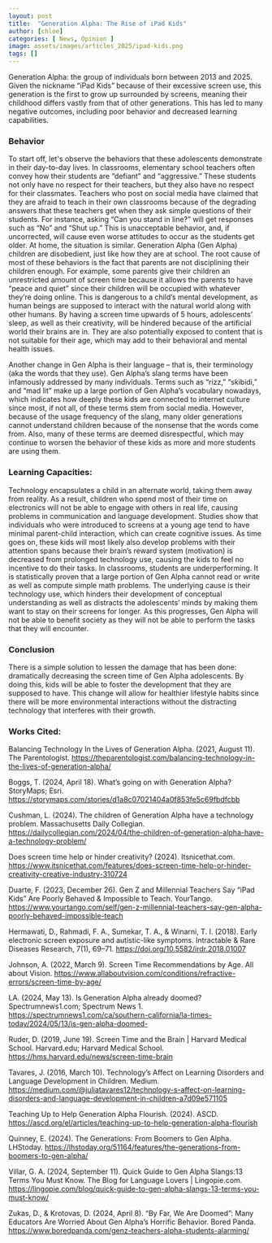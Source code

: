 ```yaml
---
layout: post
title:  "Generation Alpha: The Rise of iPad Kids"
author: [chloe]
categories: [ News, Opinion ]
image: assets/images/articles_2025/ipad-kids.png
tags: []
---
```


Generation Alpha: the group of individuals born between 2013 and 2025. Given the nickname “iPad Kids” because of their excessive screen use, this generation is the first to grow up surrounded by screens, meaning their childhood differs vastly from that of other generations. This has led to many negative outcomes, including poor behavior and decreased learning capabilities. 

### **Behavior**
To start off, let's observe the behaviors that these adolescents demonstrate in their day-to-day lives. In classrooms, elementary school teachers often convey how their students are “defiant” and “aggressive.” These students not only have no respect for their teachers, but they also have no respect for their classmates. Teachers who post on social media have claimed that they are afraid to teach in their own classrooms because of the degrading answers that these teachers get when they ask simple questions of their students. For instance, asking “Can you stand in line?” will get responses such as “No” and “Shut up.” This is unacceptable behavior, and, if uncorrected, will cause even worse attitudes to occur as the students get older. 
At home, the situation is similar. Generation Alpha (Gen Alpha) children are disobedient, just like how they are at school. The root cause of most of these behaviors is the fact that parents are not disciplining their children enough. For example, some parents give their children an unrestricted amount of screen time because it allows the parents to have “peace and quiet” since their children will be occupied with whatever they’re doing online. This is dangerous to a child’s mental development, as human beings are supposed to interact with the natural world along with other humans. By having a screen time upwards of 5 hours, adolescents’ sleep, as well as their creativity, will be hindered because of the artificial world their brains are in. They are also potentially exposed to content that is not suitable for their age, which may add to their behavioral and mental health issues. 

Another change in Gen Alpha is their language – that is, their terminology (aka the words that they use). Gen Alpha’s slang terms have been infamously addressed by many individuals. Terms such as “rizz,” “skibidi,” and “mad lit” make up a large portion of Gen Alpha’s vocabulary nowadays, which indicates how deeply these kids are connected to internet culture since most, if not all, of these terms stem from social media. However, because of the usage frequency of the slang, many older generations cannot understand children because of the nonsense that the words come from. Also, many of these terms are deemed disrespectful, which may continue to worsen the behavior of these kids as more and more students are using them. 

### **Learning Capacities:**
Technology encapsulates a child in an alternate world, taking them away from reality. As a result, children who spend most of their time on electronics will not be able to engage with others in real life, causing problems in communication and language development. Studies show that individuals who were introduced to screens at a young age tend to have minimal parent-child interaction, which can create cognitive issues. As time goes on, these kids will most likely also develop problems with their attention spans because their brain’s reward system (motivation) is decreased from prolonged technology use, causing the kids to feel no incentive to do their tasks. 
In classrooms, students are underperforming. It is statistically proven that a large portion of Gen Alpha cannot read or write as well as compute simple math problems. The underlying cause is their technology use, which hinders their development of conceptual understanding as well as distracts the adolescents’ minds by making them want to stay on their screens for longer. As this progresses, Gen Alpha will not be able to benefit society as they will not be able to perform the tasks that they will encounter. 

### **Conclusion**
There is a simple solution to lessen the damage that has been done: dramatically decreasing the screen time of Gen Alpha adolescents. By doing this, kids will be able to foster the development that they are supposed to have. This change will allow for healthier lifestyle habits since there will be more environmental interactions without the distracting technology that interferes with their growth. 
 

### Works Cited:

Balancing Technology In the Lives of Generation Alpha. (2021, August 11). The Parentologist.
https://theparentologist.com/balancing-technology-in-the-lives-of-generation-alpha/

Boggs, T. (2024, April 18). What’s going on with Generation Alpha? StoryMaps; Esri.
https://storymaps.com/stories/d1a8c07021404a0f853fe5c69fbdfcbb

Cushman, L. (2024). The children of Generation Alpha have a technology problem.
Massachusetts Daily Collegian. https://dailycollegian.com/2024/04/the-children-of-generation-alpha-have-a-technology-problem/

Does screen time help or hinder creativity? (2024). Itsnicethat.com.
https://www.itsnicethat.com/features/does-screen-time-help-or-hinder-creativity-creative-industry-310724

Duarte, F. (2023, December 26). Gen Z and Millennial Teachers Say “iPad Kids” Are Poorly
Behaved & Impossible to Teach. YourTango.
https://www.yourtango.com/self/gen-z-millennial-teachers-say-gen-alpha-poorly-behaved-impossible-teach

Hermawati, D., Rahmadi, F. A., Sumekar, T. A., & Winarni, T. I. (2018). Early electronic screen
exposure and autistic-like symptoms. Intractable & Rare Diseases Research, 7(1),
69–71. https://doi.org/10.5582/irdr.2018.01007

Johnson, A. (2022, March 9). Screen Time Recommendations by Age. All about Vision.
https://www.allaboutvision.com/conditions/refractive-errors/screen-time-by-age/

LA. (2024, May 13). Is Generation Alpha already doomed? Spectrumnews1.com; Spectrum
News 1.
https://spectrumnews1.com/ca/southern-california/la-times-today/2024/05/13/is-gen-alpha-doomed-

Ruder, D. (2019, June 19). Screen Time and the Brain | Harvard Medical School. Harvard.edu;
Harvard Medical School. https://hms.harvard.edu/news/screen-time-brain

Tavares, J. (2016, March 10). Technology’s Affect on Learning Disorders and Language
Development in Children. Medium.
https://medium.com/@juliatavares12/technology-s-affect-on-learning-disorders-and-language-development-in-children-a7d09e571105

Teaching Up to Help Generation Alpha Flourish. (2024). ASCD.
https://ascd.org/el/articles/teaching-up-to-help-generation-alpha-flourish

Quinney, E. (2024). The Generations: From Boomers to Gen Alpha. LHStoday.
https://lhstoday.org/51164/features/the-generations-from-boomers-to-gen-alpha/

Villar, G. A. (2024, September 11). Quick Guide to Gen Alpha Slangs:13 Terms You Must Know.
The Blog for Language Lovers | Lingopie.com.
https://lingopie.com/blog/quick-guide-to-gen-alpha-slangs-13-terms-you-must-know/

‌Zukas, D., & Krotovas, D. (2024, April 8). “By Far, We Are Doomed”: Many Educators Are
Worried About Gen Alpha’s Horrific Behavior. Bored Panda.
https://www.boredpanda.com/genz-teachers-alpha-students-alarming/
